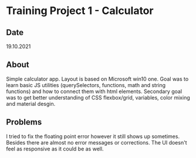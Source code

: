 # Training Project 1 - Calculator

## Date
19.10.2021

## About
Simple calculator app. Layout is based on Microsoft win10 one. Goal was to learn basic JS utilities (querySelectors, functions, math and string functions) and how to connect them with html elements. Secondary goal was to get better understanding of CSS flexbox/grid, variables, color mixing and material desgin.   

## Problems 
I tried to fix the floating point error however it still shows up sometimes. Besides there are almost no error messages or corrections. The UI doesn't feel as responsive as it could be as well.
